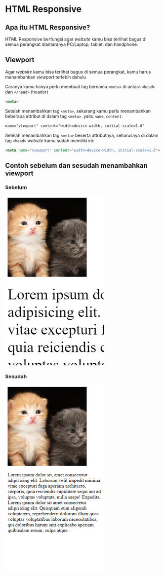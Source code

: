 # HTML Responsive

## Apa itu HTML Responsive?

HTML Responsive berfungsi agar *website* kamu bisa terlihat bagus di semua perangkat diantaranya PC/Laptop, tablet, dan handphone.

## Viewport

Agar *website* kamu bisa terlihat bagus di semua perangkat, kamu harus menambahkan *viewport* terlebih dahulu

Caranya kamu hanya perlu membuat tag bernama `<meta>` di antara `<head>` dan `</head>` (header)

```html
<meta>
```

Setelah menambahkan tag `<meta>`, sekarang kamu perlu menambahkan beberapa attribut di dalam tag `<meta>`. yaitu `name`, `content`.

```html
name="viewport" content="width=device-width, initial-scale=1.0"
```

Setelah menambahkan tag `<meta>` beserta attributnya, seharusnya di dalam tag `<head>` *website* kamu sudah memiliki ini:

```html
<meta name="viewport" content="width=device-width, initial-scale=1.0">
```

## Contoh sebelum dan sesudah menambahkan viewport

### Sebelum

![sebelum](./GAMBAR-sesudah.png)

### Sesudah

![sesudah](./GAMBAR-sebelum.png)
